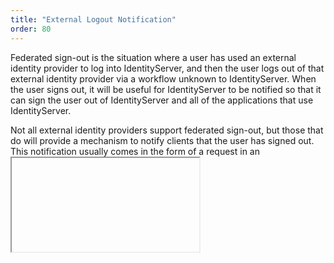 ```yaml
---
title: "External Logout Notification"
order: 80
---
```


Federated sign-out is the situation where a user has used an external identity provider to log into IdentityServer, and then the user logs out of that external identity provider via a workflow unknown to IdentityServer.
When the user signs out, it will be useful for IdentityServer to be notified so that it can sign the user out of IdentityServer and all of the applications that use IdentityServer.

Not all external identity providers support federated sign-out, but those that do will provide a mechanism to notify clients that the user has signed out.
This notification usually comes in the form of a request in an *<iframe>* from the external identity provider's "logged out" page.
IdentityServer must then notify all of its clients (as discussed [here](../logout)), also typically in the form of a request in an *<iframe>* from within the external identity provider's *<iframe>*.

What makes federated sign-out a special case (when compared to a normal [logout](../logout)) is that the federated sign-out request is not to the normal sign-out endpoint in IdentityServer.
In fact, each external IdentityProvider will have a different endpoint into your IdentityServer host. 
This is due to that fact that each external identity provider might use a different protocol, and each middleware listens on different endpoints.

The net effect of all of these factors is that there is no "logged out" page being rendered as we would on the normal sign-out workflow, 
which means we are missing the sign-out notifications to IdentityServer's clients.
We must add code for each of these federated sign-out endpoints to render the necessary notifications to achieve federated sign-out.

Fortunately IdentityServer already contains this code. 
When requests come into IdentityServer and invoke the handlers for external authentication providers, IdentityServer detects if these are federated signout requests and if they are it will automatically render the same *<iframe>* as [described here for logout](../logout).


In short, federated signout is automatically supported.
